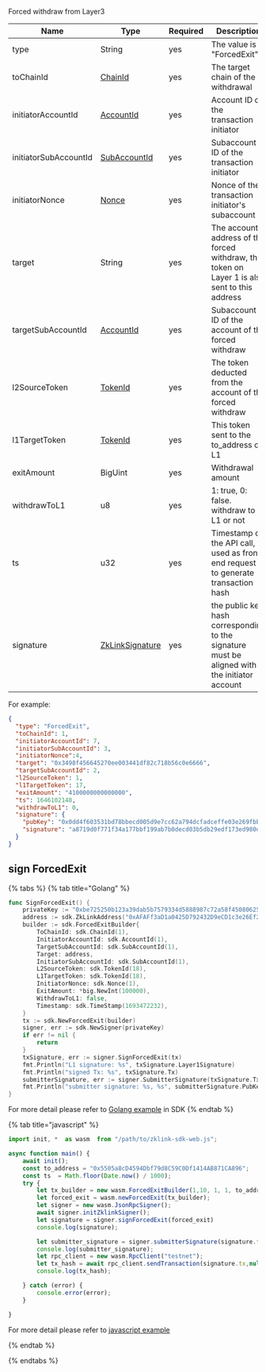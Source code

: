
Forced withdraw from Layer3

<table>
<thead><tr><th width="20">Name</th><th width="20">Type</th><th width="10">Required</th><th width="250">Description</th></tr></thead>
<tbody>
<tr><td> type                  </td><td> String          </td><td> yes       </td><td> The value is "ForcedExit"                                                                     </td></tr>
<tr><td> toChainId             </td><td> <a href="../data_types.md#chainid">ChainId</a> </td><td> yes       </td><td> The target chain of the withdrawal                                                            </td></tr>
<tr><td> initiatorAccountId    </td><td> <a href="../data_types.md#accountid">AccountId</a></td><td> yes       </td><td> Account ID of the transaction initiator                                                       </td></tr>
<tr><td> initiatorSubAccountId </td><td> <a href="../data_types.md#subaccountid">SubAccountId</a></td><td> yes       </td><td> Subaccount ID of the transaction initiator                                                    </td></tr>
<tr><td> initiatorNonce        </td><td> <a href="../data_types.md#nonce">Nonce</a></td><td> yes       </td><td> Nonce of the transaction initiator's subaccount                                               </td></tr>
<tr><td> target                </td><td> String          </td><td> yes       </td><td> The account address of the forced withdraw, the token on Layer 1 is also sent to this address </td></tr>
<tr><td> targetSubAccountId    </td><td> <a href="../data_types.md#accountid">AccountId</a></td><td> yes       </td><td> Subaccount ID of the account of the forced withdraw                                           </td></tr>
<tr><td> l2SourceToken         </td><td> <a href="../data_types.md#tokenid">TokenId</a></td><td> yes       </td><td> The token deducted from the account of the forced withdraw                                    </td></tr>
<tr><td> l1TargetToken         </td><td> <a href="../data_types.md#tokenid">TokenId</a></td><td> yes       </td><td> This token sent to the to_address on L1                                                       </td></tr>
<tr><td> exitAmount            </td><td> BigUint         </td><td> yes       </td><td> Withdrawal amount                                                                             </td></tr>
<tr><td> withdrawToL1          </td><td> u8              </td><td> yes       </td><td> 1: true, 0: false. withdraw to L1 or not                                                      </td></tr>
<tr><td> ts                    </td><td> u32             </td><td> yes       </td><td> Timestamp of the API call, used as front-end request id to generate transaction hash          </td></tr>
<tr><td> signature             </td><td> <a href="../data_types.md#zklinksignature">ZkLinkSignature </a></td><td> yes       </td><td> the public key hash corresponding to the signature must be aligned with the initiator account </td></tr>
</tbody>
</table>

For example: 

```json
{
  "type": "ForcedExit",
  "toChainId": 1,
  "initiatorAccountId": 7,
  "initiatorSubAccountId": 3,
  "initiatorNonce":4,
  "target": "0x3498f456645270ee003441df82c718b56c0e6666",
  "targetSubAccountId": 2,
  "l2SourceToken": 1,
  "l1TargetToken": 17,
  "exitAmount": "4100000000000000",
  "ts": 1646102148,
  "withdrawToL1": 0,
  "signature": {
    "pubKey": "0x0dd4f603531bd78bbecd005d9e7cc62a794dcfadceffe03e269fbb6b72e9c724",
    "signature": "a8719d0f771f34a177bbf199ab7b0decd03b5db29edf173ed980d19c7864c5a3761111620ab1982ef1bb7459d5a919727e51b895799e2706ddd5a5328146eb01"
  }
}
```

## sign ForcedExit

{% tabs %}
{% tab title="Golang" %}
```go
func SignForcedExit() {
    privateKey := "0xbe725250b123a39dab5b7579334d5888987c72a58f4508062545fe6e08ca94f4"
    address := sdk.ZkLinkAddress("0xAFAFf3aD1a0425D792432D9eCD1c3e26Ef2C42E9")
    builder := sdk.ForcedExitBuilder{
        ToChainId: sdk.ChainId(1),
        InitiatorAccountId: sdk.AccountId(1),
        TargetSubAccountId: sdk.SubAccountId(1),
        Target: address,
        InitiatorSubAccountId: sdk.SubAccountId(1),
        L2SourceToken: sdk.TokenId(18),
        L1TargetToken: sdk.TokenId(18),
        InitiatorNonce: sdk.Nonce(1),
        ExitAmount: *big.NewInt(100000),
        WithdrawToL1: false,
        Timestamp: sdk.TimeStamp(1693472232),
    }
    tx := sdk.NewForcedExit(builder)
    signer, err := sdk.NewSigner(privateKey)
    if err != nil {
        return
    }
    txSignature, err := signer.SignForcedExit(tx)
    fmt.Println("L1 signature: %s", txSignature.Layer1Signature)
    fmt.Println("signed Tx: %s", txSignature.Tx)
    submitterSignature, err := signer.SubmitterSignature(txSignature.Tx)
    fmt.Println("submitter signature: %s, %s", submitterSignature.PubKey, submitterSignature.Signature)
}
```
For more detail please refer to [Golang example](https://github.com/zkLinkProtocol/zklink_sdk/tree/main/examples/Golang) in SDK
{% endtab %}

{% tab title="javascript" %}

```javascript
import init, *  as wasm  from "/path/to/zklink-sdk-web.js";

async function main() {
    await init();
    const to_address = "0x5505a8cD4594Dbf79d8C59C0Df1414AB871CA896";
    const ts  = Math.floor(Date.now() / 1000);
    try {
        let tx_builder = new wasm.ForcedExitBuilder(1,10, 1, 1, to_address,18, 18,"100000000000000",  1,ts);
        let forced_exit = wasm.newForcedExit(tx_builder);
        let signer = new wasm.JsonRpcSigner();
        await signer.initZklinkSigner();
        let signature = signer.signForcedExit(forced_exit)
        console.log(signature);

        let submitter_signature = signer.submitterSignature(signature.tx);
        console.log(submitter_signature);
        let rpc_client = new wasm.RpcClient("testnet");
        let tx_hash = await rpc_client.sendTransaction(signature.tx,null,submitter_signature);
        console.log(tx_hash);

    } catch (error) {
        console.error(error);
    }

}
```

For more detail please refer to [javascript example](https://github.com/zkLinkProtocol/zklink_sdk/tree/main/examples/Javascript)

{% endtab %}

{% endtabs %}
